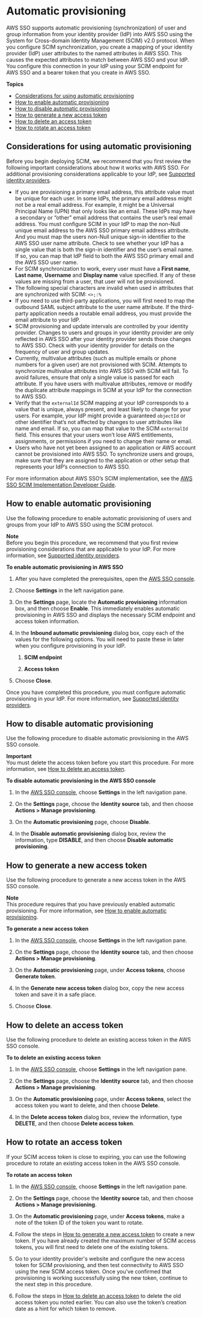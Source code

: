 # Automatic provisioning<a name="provision-automatically"></a>

AWS SSO supports automatic provisioning \(synchronization\) of user and group information from your identity provider \(IdP\) into AWS SSO using the System for Cross\-domain Identity Management \(SCIM\) v2\.0 protocol\. When you configure SCIM synchronization, you create a mapping of your identity provider \(IdP\) user attributes to the named attributes in AWS SSO\. This causes the expected attributes to match between AWS SSO and your IdP\. You configure this connection in your IdP using your SCIM endpoint for AWS SSO and a bearer token that you create in AWS SSO\.

**Topics**
+ [Considerations for using automatic provisioning](#auto-provisioning-considerations)
+ [How to enable automatic provisioning](#how-to-with-scim)
+ [How to disable automatic provisioning](#disable-provisioning)
+ [How to generate a new access token](#generate-token)
+ [How to delete an access token](#delete-token)
+ [How to rotate an access token](#rotate-token)

## Considerations for using automatic provisioning<a name="auto-provisioning-considerations"></a>

Before you begin deploying SCIM, we recommend that you first review the following important considerations about how it works with AWS SSO\. For additional provisioning considerations applicable to your IdP, see [Supported identity providers](supported-idps.md)\.
+ If you are provisioning a primary email address, this attribute value must be unique for each user\. In some IdPs, the primary email address might not be a real email address\. For example, it might be a Universal Principal Name \(UPN\) that only looks like an email\. These IdPs may have a secondary or “other” email address that contains the user’s real email address\. You must configure SCIM in your IdP to map the non\-Null unique email address to the AWS SSO primary email address attribute\. And you must map the users non\-Null unique sign\-in identifier to the AWS SSO user name attribute\. Check to see whether your IdP has a single value that is both the sign\-in identifier and the user’s email name\. If so, you can map that IdP field to both the AWS SSO primary email and the AWS SSO user name\.
+ For SCIM synchronization to work, every user must have a **First name**, **Last name**, **Username** and **Display name** value specified\. If any of these values are missing from a user, that user will not be provisioned\.
+ The following special characters are invalid when used in attributes that are synchronized with SCIM: `<>;:%`
+ If you need to use third\-party applications, you will first need to map the outbound SAML subject attribute to the user name attribute\. If the third\-party application needs a routable email address, you must provide the email attribute to your IdP\.
+ SCIM provisioning and update intervals are controlled by your identity provider\. Changes to users and groups in your identity provider are only reflected in AWS SSO after your identity provider sends those changes to AWS SSO\. Check with your identity provider for details on the frequency of user and group updates\.
+ Currently, multivalue attributes \(such as multiple emails or phone numbers for a given user\) are not provisioned with SCIM\. Attempts to synchronize multivalue attributes into AWS SSO with SCIM will fail\. To avoid failures, ensure that only a single value is passed for each attribute\. If you have users with multivalue attributes, remove or modify the duplicate attribute mappings in SCIM at your IdP for the connection to AWS SSO\.
+ Verify that the `externalId` SCIM mapping at your IdP corresponds to a value that is unique, always present, and least likely to change for your users\. For example, your IdP might provide a guaranteed `objectId` or other identifier that’s not affected by changes to user attributes like name and email\. If so, you can map that value to the SCIM `externalId` field\. This ensures that your users won’t lose AWS entitlements, assignments, or permissions if you need to change their name or email\.
+ Users who have not yet been assigned to an application or AWS account cannot be provisioned into AWS SSO\. To synchronize users and groups, make sure that they are assigned to the application or other setup that represents your IdP’s connection to AWS SSO\.

For more information about AWS SSO’s SCIM implementation, see the [AWS SSO SCIM Implementation Developer Guide](https://docs.aws.amazon.com/singlesignon/latest/developerguide/what-is-scim.html)\.

## How to enable automatic provisioning<a name="how-to-with-scim"></a>

Use the following procedure to enable automatic provisioning of users and groups from your IdP to AWS SSO using the SCIM protocol\.

**Note**  
Before you begin this procedure, we recommend that you first review provisioning considerations that are applicable to your IdP\. For more information, see [Supported identity providers](supported-idps.md)\.

**To enable automatic provisioning in AWS SSO**

1. After you have completed the prerequisites, open the [AWS SSO console](https://console.aws.amazon.com/singlesignon)\.

1. Choose **Settings** in the left navigation pane\.

1. On the **Settings** page, locate the **Automatic provisioning** information box, and then choose **Enable**\. This immediately enables automatic provisioning in AWS SSO and displays the necessary SCIM endpoint and access token information\.

1. In the **Inbound automatic provisioning** dialog box, copy each of the values for the following options\. You will need to paste these in later when you configure provisioning in your IdP\.

   1. **SCIM endpoint**

   1. **Access token**

1. Choose **Close**\.

Once you have completed this procedure, you must configure automatic provisioning in your IdP\. For more information, see [Supported identity providers](supported-idps.md)\.

## How to disable automatic provisioning<a name="disable-provisioning"></a>

Use the following procedure to disable automatic provisioning in the AWS SSO console\.

**Important**  
You must delete the access token before you start this procedure\. For more information, see [How to delete an access token](#delete-token)\.

**To disable automatic provisioning in the AWS SSO console**

1. In the [AWS SSO console](https://console.aws.amazon.com/singlesignon), choose **Settings** in the left navigation pane\.

1. On the **Settings** page, choose the **Identity source** tab, and then choose **Actions > Manage provisioning**\.

1. On the **Automatic provisioning** page, choose **Disable**\.

1. In the **Disable automatic provisioning** dialog box, review the information, type **DISABLE**, and then choose **Disable automatic provisioning**\.

## How to generate a new access token<a name="generate-token"></a>

Use the following procedure to generate a new access token in the AWS SSO console\.

**Note**  
This procedure requires that you have previously enabled automatic provisioning\. For more information, see [How to enable automatic provisioning](#how-to-with-scim)\.

**To generate a new access token**

1. In the [AWS SSO console](https://console.aws.amazon.com/singlesignon), choose **Settings** in the left navigation pane\.

1. On the **Settings** page, choose the **Identity source** tab, and then choose **Actions > Manage provisioning**\.

1. On the **Automatic provisioning** page, under **Access tokens**, choose **Generate token**\.

1. In the **Generate new access token** dialog box, copy the new access token and save it in a safe place\.

1. Choose **Close**\.

## How to delete an access token<a name="delete-token"></a>

Use the following procedure to delete an existing access token in the AWS SSO console\.

**To to delete an existing access token**

1. In the [AWS SSO console](https://console.aws.amazon.com/singlesignon), choose **Settings** in the left navigation pane\.

1. On the **Settings** page, choose the **Identity source** tab, and then choose **Actions > Manage provisioning**\.

1. On the **Automatic provisioning** page, under **Access tokens**, select the access token you want to delete, and then choose **Delete**\.

1. In the **Delete access token** dialog box, review the information, type **DELETE**, and then choose **Delete access token**\.

## How to rotate an access token<a name="rotate-token"></a>

If your SCIM access token is close to expiring, you can use the following procedure to rotate an existing access token in the AWS SSO console\.

**To rotate an access token**

1. In the [AWS SSO console](https://console.aws.amazon.com/singlesignon), choose **Settings** in the left navigation pane\.

1. On the **Settings** page, choose the **Identity source** tab, and then choose **Actions > Manage provisioning**\.

1. On the **Automatic provisioning** page, under **Access tokens**, make a note of the token ID of the token you want to rotate\.

1. Follow the steps in [How to generate a new access token](#generate-token) to create a new token\. If you have already created the maximum number of SCIM access tokens, you will first need to delete one of the existing tokens\.

1. Go to your identity provider's website and configure the new access token for SCIM provisioning, and then test connectivity to AWS SSO using the new SCIM access token\. Once you've confirmed that provisioning is working successfully using the new token, continue to the next step in this procedure\.

1. Follow the steps in [How to delete an access token](#delete-token) to delete the old access token you noted earlier\. You can also use the token’s creation date as a hint for which token to remove\.